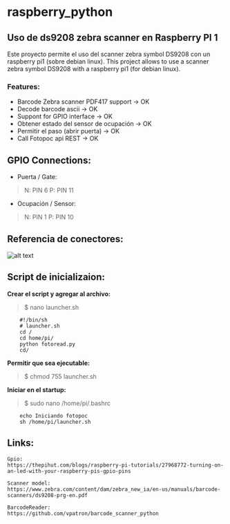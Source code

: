 # raspberry_python

## Uso de ds9208 zebra scanner en Raspberry PI 1
Este proyecto permite el uso del scanner zebra symbol DS9208 con un raspberry pi1 (sobre debian linux).
This project allows to use a scanner zebra symbol DS9208 with a raspberry pi1 (for debian linux).

### Features:
- Barcode Zebra scanner PDF417 support -> OK
- Decode barcode ascii -> OK 
- Suppont for GPIO interface -> OK
- Obtener estado del sensor de ocupación -> OK
- Permitir el paso (abrir puerta) -> OK
- Call Fotopoc api REST -> OK

## GPIO Connections:
- Puerta / Gate:
>N: PIN 6
>P: PIN 11

- Ocupación / Sensor:
>N: PIN 1
>P: PIN 10

## Referencia de conectores:

![alt text](https://raspberrypihq.com/wp-content/uploads/2018/01/a-and-b-physical-pin-numbers.png)

## Script de inicializaion:

**Crear el script y agregar al archivo:**

>$ nano launcher.sh
```
    #!/bin/sh
    # launcher.sh
    cd /
    cd home/pi/
    python fotoread.py
    cd/
```
**Permitir que sea ejecutable:**

>$ chmod 755 launcher.sh

**Iniciar en el startup:**

>$ sudo nano /home/pi/.bashrc

```
    echo Iniciando fotopoc
    sh /home/pi/launcher.sh
```

## Links:

    Gpio:
    https://thepihut.com/blogs/raspberry-pi-tutorials/27968772-turning-on-an-led-with-your-raspberry-pis-gpio-pins

    Scanner model:
    https://www.zebra.com/content/dam/zebra_new_ia/en-us/manuals/barcode-scanners/ds9208-prg-en.pdf

    BarcodeReader:
    https://github.com/vpatron/barcode_scanner_python